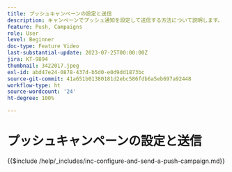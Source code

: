 ```yaml
---
title: プッシュキャンペーンの設定と送信
description: キャンペーンでプッシュ通知を設定して送信する方法について説明します。
feature: Push, Campaigns
role: User
level: Beginner
doc-type: Feature Video
last-substantial-update: 2023-07-25T00:00:00Z
jira: KT-9894
thumbnail: 3422017.jpeg
exl-id: abd47e24-0878-437d-b5d0-e0d9dd1873bc
source-git-commit: 41a651b01380181d2ebc586fdb6a5eb697a92448
workflow-type: ht
source-wordcount: '24'
ht-degree: 100%

---
```


# プッシュキャンペーンの設定と送信

{{$include /help/_includes/inc-configure-and-send-a-push-campaign.md}}
